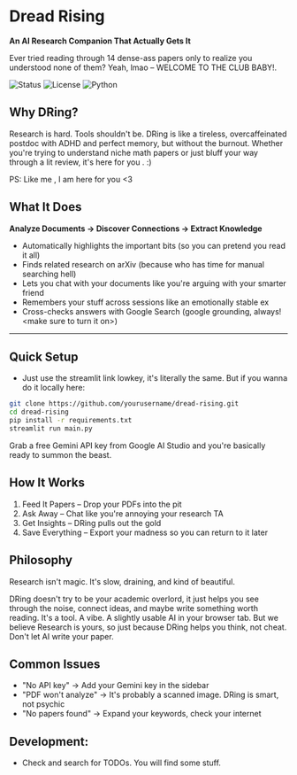 # Dread Rising

**An AI Research Companion That Actually Gets It**

Ever tried reading through 14 dense-ass papers only to realize you understood none of them? Yeah, lmao – WELCOME TO THE CLUB BABY!.  

![Status](https://img.shields.io/badge/status-ready-brightgreen) ![License](https://img.shields.io/badge/license-MIT-blue) ![Python](https://img.shields.io/badge/python-3.8+-blue)



## Why DRing?

Research is hard. Tools shouldn't be.
DRing is like a tireless, overcaffeinated postdoc with ADHD and perfect memory, but without the burnout.
Whether you're trying to understand niche math papers or just bluff your way through a lit review, it's here for you . :) 

PS: Like me , I am here for you <3


## What It Does

**Analyze Documents → Discover Connections → Extract Knowledge**

- Automatically highlights the important bits (so you can pretend you read it all)
- Finds related research on arXiv (because who has time for manual searching hell)
- Lets you chat with your documents like you're arguing with your smarter friend
- Remembers your stuff across sessions like an emotionally stable ex
- Cross-checks answers with Google Search (google grounding, always!<make sure to turn it on\>)

---



## Quick Setup

- Just use the streamlit link lowkey, it's literally the same. But if you wanna do it locally here:

```bash
git clone https://github.com/yourusername/dread-rising.git
cd dread-rising
pip install -r requirements.txt
streamlit run main.py
```

Grab a free Gemini API key from Google AI Studio and you're basically ready to summon the beast.

## How It Works

1. Feed It Papers – Drop your PDFs into the pit
2. Ask Away – Chat like you're annoying your research TA
3. Get Insights – DRing pulls out the gold
4. Save Everything – Export your madness so you can return to it later

## Philosophy

Research isn't magic. It's slow, draining, and kind of beautiful.

DRing doesn't try to be your academic overlord,  it just helps you see through the noise, connect ideas, and maybe write something worth reading. It's a tool. A vibe. A slightly usable AI in your browser tab. But we believe Research is yours, so just because DRing helps you think, not cheat. Don't let AI write your paper.   

## Common Issues

- "No API key" → Add your Gemini key in the sidebar
- "PDF won't analyze" → It's probably a scanned image. DRing is smart, not psychic
- "No papers found" → Expand your keywords, check your internet

## Development:

- Check and search for TODOs. You will find some stuff.
